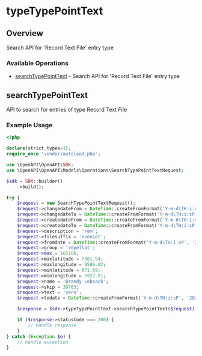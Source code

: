 # typeTypePointText

## Overview

Search API for 'Record Text File' entry type

### Available Operations

* [searchTypePointText](#searchtypepointtext) - Search API for 'Record Text File' entry type

## searchTypePointText

API to search for entries of type Record Text File

### Example Usage

```php
<?php

declare(strict_types=1);
require_once 'vendor/autoload.php';

use \OpenAPI\OpenAPI\SDK;
use \OpenAPI\OpenAPI\Models\Operations\SearchTypePointTextRequest;

$sdk = SDK::builder()
    ->build();

try {
    $request = new SearchTypePointTextRequest();
    $request->changedateFrom = DateTime::createFromFormat('Y-m-d\TH:i:sP', '2022-09-27T18:18:19.643Z');
    $request->changedateTo = DateTime::createFromFormat('Y-m-d\TH:i:sP', '2022-07-17T05:02:09.973Z');
    $request->createdateFrom = DateTime::createFromFormat('Y-m-d\TH:i:sP', '2022-08-08T20:26:05.563Z');
    $request->createdateTo = DateTime::createFromFormat('Y-m-d\TH:i:sP', '2021-06-05T05:22:06.094Z');
    $request->description = 'rem';
    $request->filesuffix = 'eveniet';
    $request->fromdate = DateTime::createFromFormat('Y-m-d\TH:i:sP', '2022-11-27T17:37:55.947Z');
    $request->group = 'repellat';
    $request->max = 165108;
    $request->maxlatitude = 7301.94;
    $request->maxlongitude = 9586.02;
    $request->minlatitude = 871.69;
    $request->minlongitude = 5927.91;
    $request->name = 'Brandy Lebsack';
    $request->skip = 39783;
    $request->text = 'vero';
    $request->todate = DateTime::createFromFormat('Y-m-d\TH:i:sP', '2022-10-21T06:53:14.226Z');

    $response = $sdk->typeTypePointText->searchTypePointText($request);

    if ($response->statusCode === 200) {
        // handle response
    }
} catch (Exception $e) {
    // handle exception
}
```
